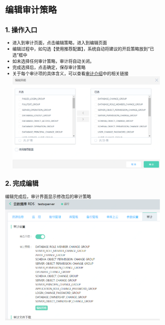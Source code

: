 # 编辑审计策略

## 1. 操作入口
- 进入到审计页面，点击编辑策略，进入到编辑页面
- 编辑过程中，如勾选【使用推荐配置】，系统自动将建议的开启策略放到“已选”框中
- 如未选择任何审计策略，审计将自动关闭。
- 完成选择后，点击确定，保存审计策略
- 关于每个审计项的具体含义，可以查看[审计介绍](Audit-Introduction.md)中的相关链接
![编辑审计1](../../../../../../image/RDS/Edit-Audit-1.png)

## 2. 完成编辑
编辑完成后，审计界面显示修改后的审计策略
![编辑审计2](../../../../../../image/RDS/Edit-Audit-2.png)
